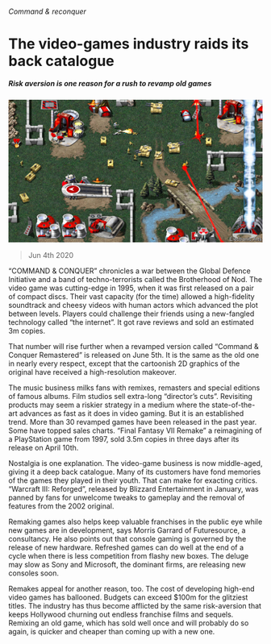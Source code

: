 ###### Command & reconquer

# The video-games industry raids its back catalogue 

##### Risk aversion is one reason for a rush to revamp old games 

![image](images/20200606_WBP003_0.jpg) 

> Jun 4th 2020 

“COMMAND &amp; CONQUER” chronicles a war between the Global Defence Initiative and a band of techno-terrorists called the Brotherhood of Nod. The video game was cutting-edge in 1995, when it was first released on a pair of compact discs. Their vast capacity (for the time) allowed a high-fidelity soundtrack and cheesy videos with human actors which advanced the plot between levels. Players could challenge their friends using a new-fangled technology called “the internet”. It got rave reviews and sold an estimated 3m copies.

That number will rise further when a revamped version called “Command &amp; Conquer Remastered” is released on June 5th. It is the same as the old one in nearly every respect, except that the cartoonish 2D graphics of the original have received a high-resolution makeover.


The music business milks fans with remixes, remasters and special editions of famous albums. Film studios sell extra-long “director’s cuts”. Revisiting products may seem a riskier strategy in a medium where the state-of-the-art advances as fast as it does in video gaming. But it is an established trend. More than 30 revamped games have been released in the past year. Some have topped sales charts. “Final Fantasy VII Remake” a reimagining of a PlayStation game from 1997, sold 3.5m copies in three days after its release on April 10th.

Nostalgia is one explanation. The video-game business is now middle-aged, giving it a deep back catalogue. Many of its customers have fond memories of the games they played in their youth. That can make for exacting critics. “Warcraft III: Reforged”, released by Blizzard Entertainment in January, was panned by fans for unwelcome tweaks to gameplay and the removal of features from the 2002 original.

Remaking games also helps keep valuable franchises in the public eye while new games are in development, says Morris Garrard of Futuresource, a consultancy. He also points out that console gaming is governed by the release of new hardware. Refreshed games can do well at the end of a cycle when there is less competition from flashy new boxes. The deluge may slow as Sony and Microsoft, the dominant firms, are releasing new consoles soon.

Remakes appeal for another reason, too. The cost of developing high-end video games has ballooned. Budgets can exceed $100m for the glitziest titles. The industry has thus become afflicted by the same risk-aversion that keeps Hollywood churning out endless franchise films and sequels. Remixing an old game, which has sold well once and will probably do so again, is quicker and cheaper than coming up with a new one.

